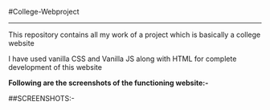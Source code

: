 #College-Webproject
<hr>
<p>This repository contains all my work of a project which is basically a college website</p>
<p>I have used vanilla CSS and Vanilla JS along with HTML for complete development of this website</p>
<p><strong>Following are the screenshots of the functioning website:-</strong></p>
 ##SCREENSHOTS:-
